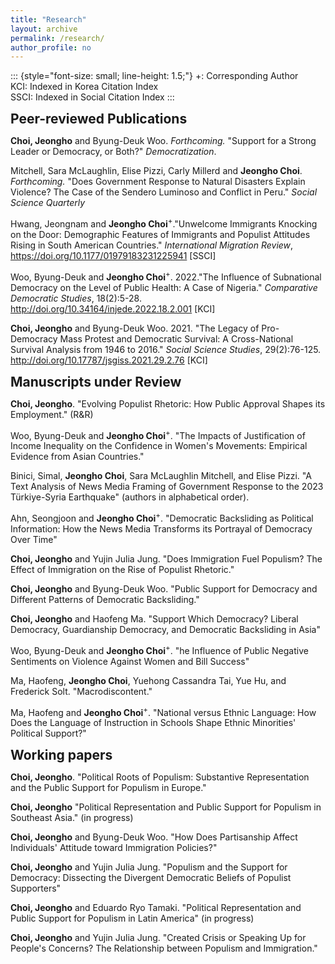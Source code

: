 ```yaml
---
title: "Research"
layout: archive
permalink: /research/
author_profile: no
---
```



<style>
  h2 {
    margin-top: 10px; /* 원하는 여백값으로 조정 */
    margin-bottom: 10px; /* 원하는 여백값으로 조정 */
  }
</style>

::: {style="font-size: small; line-height: 1.5;"}
+: Corresponding Author<br> KCI: Indexed in Korea Citation Index<br> SSCI: Indexed in Social Citation Index
:::

## Peer-reviewed Publications

**Choi, Jeongho** and Byung-Deuk Woo. *Forthcoming.* "Support for a Strong Leader or Democracy, or Both?" *Democratization*.

Mitchell, Sara McLaughlin, Elise Pizzi, Carly Millerd and <strong>Jeongho Choi</strong>. *Forthcoming.* "Does Government Response to Natural Disasters Explain Violence? The Case of the Sendero Luminoso and Conflict in Peru." *Social Science Quarterly*

Hwang, Jeongnam and **Jeongho Choi**<sup>+</sup>."Unwelcome Immigrants Knocking on the Door: Demographic Features of Immigrants and Populist Attitudes Rising in South American Countries." *International Migration Review*, <https://doi.org/10.1177/01979183231225941> [SSCI]

Woo, Byung-Deuk and **Jeongho Choi**<sup>+</sup>. 2022."The Influence of Subnational Democracy on the Level of Public Health: A Case of Nigeria." *Comparative Democratic Studies*, 18(2):5-28. <http://doi.org/10.34164/injede.2022.18.2.001> [KCI]

**Choi, Jeongho** and Byung-Deuk Woo. 2021. "The Legacy of Pro-Democracy Mass Protest and Democratic Survival: A Cross-National Survival Analysis from 1946 to 2016." *Social Science Studies*, 29(2):76-125. <http://doi.org/10.17787/jsgiss.2021.29.2.76> [KCI]

## Manuscripts under Review

<strong>Choi, Jeongho</strong>. "Evolving Populist Rhetoric: How Public Approval Shapes its Employment." (R&R)

Woo, Byung-Deuk and <strong>Jeongho Choi</strong><sup>+</sup>. "The Impacts of Justification of Income Inequality on the Confidence in Women's Movements: Empirical Evidence from Asian Countries."

Binici, Simal, <strong>Jeongho Choi</strong>, Sara McLaughlin Mitchell, and Elise Pizzi. "A Text Analysis of News Media Framing of Government Response to the 2023 Türkiye-Syria Earthquake" (authors in alphabetical order).

Ahn, Seongjoon and **Jeongho Choi**<sup>+</sup>. "Democratic Backsliding as Political Information: How the News Media Transforms its Portrayal of Democracy Over Time"

**Choi, Jeongho** and Yujin Julia Jung. "Does Immigration Fuel Populism? The Effect of Immigration on the Rise of Populist Rhetoric."

<strong>Choi, Jeongho</strong> and Byung-Deuk Woo. "Public Support for Democracy and Different Patterns of Democratic Backsliding."

**Choi, Jeongho** and Haofeng Ma. "Support Which Democracy? Liberal Democracy, Guardianship Democracy, and Democratic Backsliding in Asia"

Woo, Byung-Deuk and <strong>Jeongho Choi</strong><sup>+</sup>. "he Influence of Public Negative Sentiments on Violence Against Women and Bill Success"

Ma, Haofeng, **Jeongho Choi**, Yuehong Cassandra Tai, Yue Hu, and Frederick Solt. "Macrodiscontent."

Ma, Haofeng and <strong>Jeongho Choi</strong><sup>+</sup>. "National versus Ethnic Language: How Does the Language of Instruction in Schools Shape Ethnic Minorities' Political Support?"

## Working papers

**Choi, Jeongho**. "Political Roots of Populism: Substantive Representation and the Public Support for Populism in Europe."

**Choi, Jeongho** "Political Representation and Public Support for Populism in Southeast Asia." (in progress)

**Choi, Jeongho** and Byung-Deuk Woo. "How Does Partisanship Affect Individuals' Attitude toward Immigration Policies?"

**Choi, Jeongho** and Yujin Julia Jung. "Populism and the Support for Democracy: Dissecting the Divergent Democratic Beliefs of Populist Supporters"

**Choi, Jeongho** and Eduardo Ryo Tamaki. "Political Representation and Public Support for Populism in Latin America" (in progress)

**Choi, Jeongho** and Yujin Julia Jung. "Created Crisis or Speaking Up for People's Concerns? The Relationship between Populism and Immigration."
